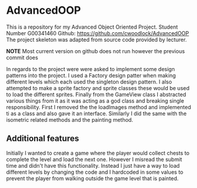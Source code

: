 # AdvancedOOP
This is a repository for my Advanced Object Oriented Project. Student Number G00341460
Github: https://github.com/cwoodlock/AdvancedOOP
The project skeleton was adapted from source code provided by lecturer.

**NOTE** Most current version on github does not run however the previous commit does

In regards to the project were were asked to implement some design patterns into the project. I used a Factory design patter when making different levels 
which each used the singleton design pattern. I also attempted to make a sprite factory and sprite classes these would be used to load the different sprites.
Finally from the GameView class I abstracted various things from it as it was acting as a god class and breaking single responsibility. First I removed the 
the loadImages method and implemented ti as a class and also gave it an interface. Similarly I did the same with the isometric related methods and the painting method.

## Additional features
Initially I wanted to create a game where the player would collect chests to complete the level and load the next one. However I misread the submit time and 
didn't have this functionality. Instead I just have a way to load different levels by changing the code and I hardcoded in some values to
prevent the player from walking outside the game level that is painted.
